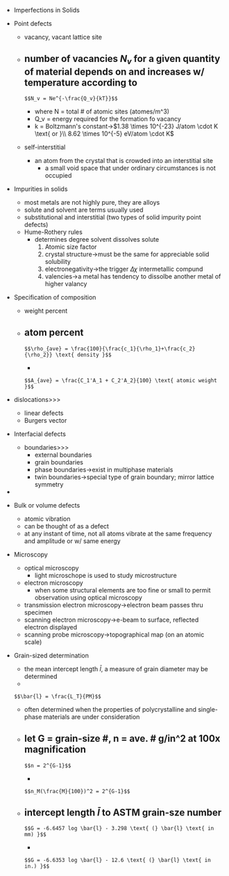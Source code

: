 - Imperfections in Solids
- Point defects
    - vacancy, vacant lattice site
    - number of vacancies $N_v$ for a given quantity of material depends on and increases w/ temperature according to
        - 

          $$N_v = Ne^{-\frac{Q_v}{kT}}$$

          
        - where N = total # of atomic sites (atomes/m^3)
        - Q_v = energy required for the formation fo vacancy
        - k = Boltzmann's constant→$1.38 \times 10^{-23} J/atom \cdot K \text{ or }\\ 8.62 \times 10^{-5} eV/atom \cdot K$
    - self-interstitial
        - an atom from the crystal that is crowded into an interstitial site
            - a small void space that under ordinary circumstances is not occupied
- Impurities in solids
    - most metals are not highly pure, they are alloys
    - solute and solvent are terms usually used
    - substitutional and interstitial (two types of solid impurity point defects)
    - Hume-Rothery rules
        - determines degree solvent dissolves solute
            1. Atomic size factor
            2. crystal structure→must be the same for appreciable solid solubility 
            3. electronegativity→the trigger $\Delta \chi$ intermetallic compund 
            4. valencies→a metal has tendency to dissolbe another metal of higher valancy
- Specification of composition
    - weight percent
    - atom percent
        - 

          $$\rho_{ave} = \frac{100}{\frac{c_1}{\rho_1}+\frac{c_2}{\rho_2}} \text{ density }$$

          
        - 

          $$A_{ave} = \frac{C_1'A_1 + C_2'A_2}{100} \text{ atomic weight }$$

          
- dislocations>>>
    - linear defects
    - Burgers vector
- Interfacial defects
    - boundaries>>>
        - external boundaries
        - grain boundaries
        - phase boundaries→exist in multiphase materials
        - twin boundaries→special type of grain boundary; mirror lattice symmetry
- 
- Bulk or volume defects
    - atomic vibration
    - can be thought of as a defect
    - at any instant of time, not all atoms vibrate at the same frequency and amplitude or w/ same energy
- Microscopy
    - optical microscopy
        - light microschope is used to study microstructure
    - electron microscopy
        - when some structural elements are too fine or small to permit observation using optical microscopy
    - transmission electron microscopy→electron beam passes thru specimen
    - scanning electron microscopy→e-beam to surface, reflected electron displayed
    - scanning probe microscopy→topographical map (on an atomic scale)
- Grain-sized determination
    - the mean intercept length $\bar{l}$, a measure of grain diameter may be determined
    - 

      $$\bar{l} = \frac{L_T}{PM}$$

      
    - often determined when the properties of polycrystalline and single-phase materials are under consideration
    - let G = grain-size #, n = ave. # g/in^2 at 100x magnification
        - 

          $$n = 2^{G-1}$$

          
        - 

          $$n_M(\frac{M}{100})^2 = 2^{G-1}$$

          
    - intercept length $\bar{l}$ to ASTM grain-sze number
        - 

          $$G = -6.6457 log \bar{l} - 3.298 \text{ (} \bar{l} \text{ in mm) }$$

          
        - 

          $$G = -6.6353 log \bar{l} - 12.6 \text{ (} \bar{l} \text{ in in.) }$$

          
